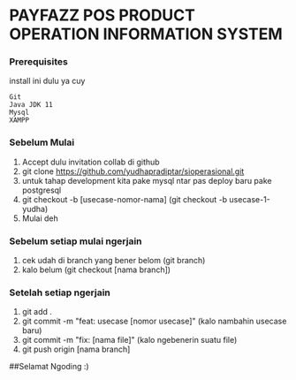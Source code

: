 # PAYFAZZ POS PRODUCT OPERATION INFORMATION SYSTEM

### Prerequisites

install ini dulu ya cuy

```
Git
Java JDK 11
Mysql
XAMPP
```

### Sebelum Mulai

1. Accept dulu invitation collab di github
2. git clone https://github.com/yudhapradiptar/sioperasional.git
3. untuk tahap development kita pake mysql ntar pas deploy baru pake postgresql
4. git checkout -b [usecase-nomor-nama] (git checkout -b usecase-1-yudha)
5. Mulai deh


### Sebelum setiap mulai ngerjain

1. cek udah di branch yang bener belom (git branch)
2. kalo belum (git checkout [nama branch])

### Setelah setiap ngerjain

1. git add .
2. git commit -m "feat: usecase [nomor usecase]" (kalo nambahin usecase baru)
3. git commit -m "fix: [nama file]" (kalo ngebenerin suatu file)
4. git push origin [nama branch]


##Selamat Ngoding :) 
